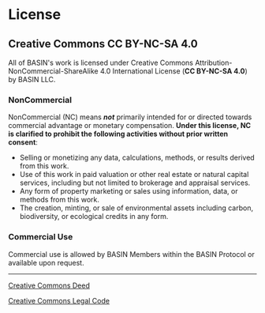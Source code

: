# License

## Creative Commons **CC BY-NC-SA 4.0**

All of BASIN's work is licensed under Creative Commons Attribution-NonCommercial-ShareAlike 4.0 International License (**CC BY-NC-SA 4.0**) by BASIN LLC.

### NonCommercial&#x20;

NonCommercial (NC) means _**not**_ primarily intended for or directed towards commercial advantage or monetary compensation. **Under this license, NC is clarified to prohibit the following activities without prior written consent**:

* Selling or monetizing any data, calculations, methods, or results derived from this work.
* Use of this work in paid valuation or other real estate or natural capital services, including but not limited to brokerage and appraisal services.
* Any form of property marketing or sales using information, data, or methods from this work.
* The creation, minting, or sale of environmental assets including carbon, biodiversity, or ecological credits in any form.

### Commercial Use

Commercial use is allowed by BASIN Members within the BASIN Protocol or available upon request.

***

[Creative Commons Deed](https://creativecommons.org/licenses/by-nc-sa/4.0/deed.en)

[Creative Commons Legal Code](https://creativecommons.org/licenses/by-nc-sa/4.0/legalcode.en)
